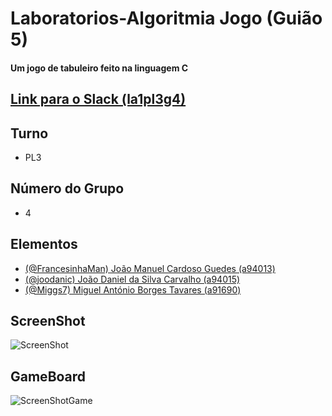 # Laboratorios-Algoritmia Jogo (Guião 5)
#### Um jogo de tabuleiro feito na linguagem C

## [Link para o Slack (la1pl3g4)](la1pl3g4.slack.com)

## Turno
  * PL3
## Número do Grupo
  * 4
## Elementos 
  * [(@FrancesinhaMan) João Manuel Cardoso Guedes (a94013)](https://github.com/FrancesinhaMan)
  * [(@joodanic) João Daniel da Silva Carvalho (a94015)](https://github.com/joodanic)
  * [(@Miggs7) Miguel António Borges Tavares (a91690)](https://github.com/Miggs7)

## ScreenShot
![ScreenShot](https://github.com/FrancesinhaMan/Laboratorios-Algoritmia-Guiao5-Jogo/blob/master/Capturar.PNG)

## GameBoard
![ScreenShotGame](https://github.com/FrancesinhaMan/Laboratorios-Algoritmia-Guiao5-Jogo/blob/master/board.PNG)


